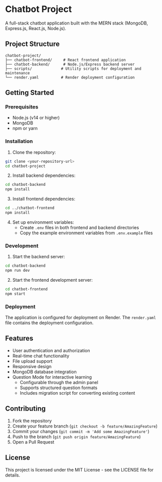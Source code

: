 # Chatbot Project

A full-stack chatbot application built with the MERN stack (MongoDB, Express.js, React.js, Node.js).

## Project Structure

```
chatbot-project/
├── chatbot-frontend/     # React frontend application
├── chatbot-backend/      # Node.js/Express backend server
├── scripts/             # Utility scripts for deployment and maintenance
└── render.yaml          # Render deployment configuration
```

## Getting Started

### Prerequisites

- Node.js (v14 or higher)
- MongoDB
- npm or yarn

### Installation

1. Clone the repository:
```bash
git clone <your-repository-url>
cd chatbot-project
```

2. Install backend dependencies:
```bash
cd chatbot-backend
npm install
```

3. Install frontend dependencies:
```bash
cd ../chatbot-frontend
npm install
```

4. Set up environment variables:
   - Create `.env` files in both frontend and backend directories
   - Copy the example environment variables from `.env.example` files

### Development

1. Start the backend server:
```bash
cd chatbot-backend
npm run dev
```

2. Start the frontend development server:
```bash
cd chatbot-frontend
npm start
```

### Deployment

The application is configured for deployment on Render. The `render.yaml` file contains the deployment configuration.

## Features

- User authentication and authorization
- Real-time chat functionality
- File upload support
- Responsive design
- MongoDB database integration
- Question Mode for interactive learning
  - Configurable through the admin panel
  - Supports structured question formats
  - Includes migration script for converting existing content

## Contributing

1. Fork the repository
2. Create your feature branch (`git checkout -b feature/AmazingFeature`)
3. Commit your changes (`git commit -m 'Add some AmazingFeature'`)
4. Push to the branch (`git push origin feature/AmazingFeature`)
5. Open a Pull Request

## License

This project is licensed under the MIT License - see the LICENSE file for details. 